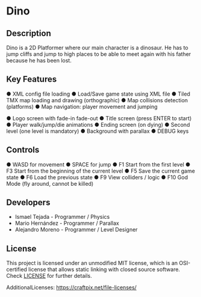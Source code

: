 # Dino

## Description

Dino is a 2D Platformer where our main character is a dinosaur. He has to jump cliffs and jump to high places to be able to meet again with his father because he has been lost.  

## Key Features

● XML config file loading
● Load/Save game state using XML file
● Tiled TMX map loading and drawing (orthographic)
● Map collisions detection (platforms)
● Map navigation: player movement and jumping

● Logo screen with fade-in fade-out
● Title screen (press ENTER to start)
● Player walk/jump/die animations
● Ending screen (on dying)
● Second level (one level is mandatory)
● Background with parallax
● DEBUG keys 

## Controls

● WASD for movement
● SPACE for jump
● F1 Start from the first level
● F3 Start from the beginning of the current level
● F5 Save the current game state
● F6 Load the previous state
● F9 View colliders / logic
● F10 God Mode (fly around, cannot be killed)

## Developers

 - Ismael Tejada - Programmer / Physics
 - Mario Hernández - Programmer / Parallax
 - Alejandro Moreno - Programmer / Level Designer

## License

This project is licensed under an unmodified MIT license, which is an OSI-certified license that allows static linking with closed source software. Check [LICENSE](LICENSE) for further details.

AdditionalLicenses:
https://craftpix.net/file-licenses/
